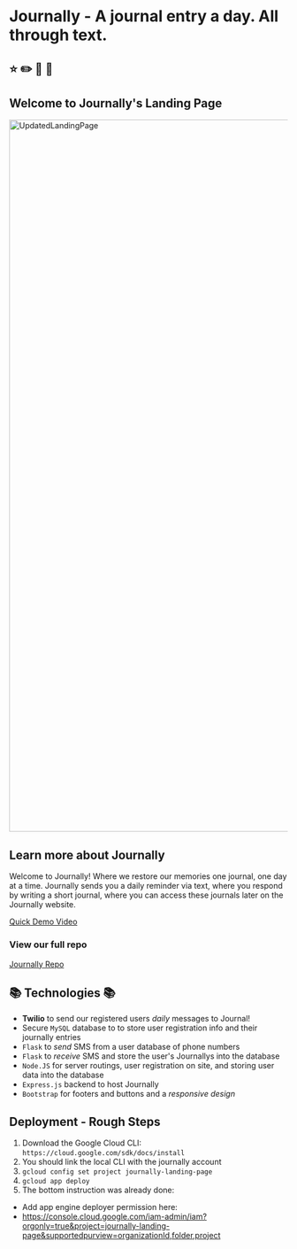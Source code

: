 # Journally - A journal entry a day. All through text.
## :star: :pencil2: :pencil: :gift:

## Welcome to Journally's Landing Page
<img width="1287" alt="UpdatedLandingPage" src="https://github.com/Journally/landing-page/assets/68709672/64bf0fff-fed7-48b6-9a66-cd2e4d32bc68">

## Learn more about Journally
Welcome to Journally! Where we restore our memories one journal, one day at a time. Journally sends you a daily reminder via text, where you respond by writing a short journal, where you can access these journals later on the Journally website.

[Quick Demo Video](https://www.youtube.com/watch?v=Z_z_92_XajY&t=3s)

### View our full repo
[Journally Repo](https://github.com/Journally/journally)

## :books: Technologies :books:
* **Twilio** to send our registered users *daily* messages to Journal!
* Secure `MySQL` database to to store user registration info and their journally entries
* `Flask` to *send* SMS from a user database of phone numbers
* `Flask` to *receive* SMS and store the user's Journallys into the database
* `Node.JS` for server routings, user registration on site, and storing user data into the database
* `Express.js` backend to host Journally
* `Bootstrap` for footers and buttons and a *responsive design*

## Deployment - Rough Steps
1. Download the Google Cloud CLI: `https://cloud.google.com/sdk/docs/install`
2. You should link the local CLI with the journally account
3. `gcloud config set project journally-landing-page`
4. `gcloud app deploy`
5. The bottom instruction was already done:
- Add app engine deployer permission here:
- https://console.cloud.google.com/iam-admin/iam?orgonly=true&project=journally-landing-page&supportedpurview=organizationId,folder,project
